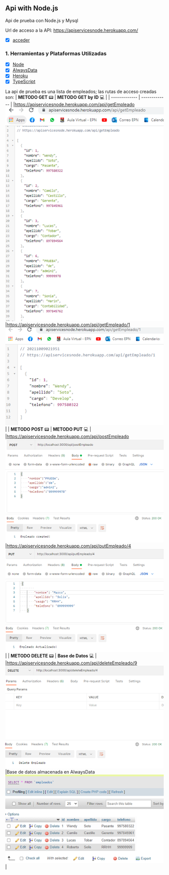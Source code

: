## Api with Node.js

Api de prueba con Node.js y Mysql 


Url de acceso a la API: https://apiservicesnode.herokuapp.com/  
- [x] [acceder](https://apiservicesnode.herokuapp.com/)


### 1. Herramientas y Plataformas Utilizadas

- [x] [Node](https://nodejs.org/es/)
- [x] [AlwaysData](https://www.alwaysdata.com/en/)
- [x] [Heroku](https://www.heroku.com/)
- [x] [TypeScript](https://www.typescriptlang.org/)

La api de prueba es una lista de empleados; las rutas de acceso creadas son:
| **METODO GET** :pager: | **METODO GET by ID** :computer: | 
| ------------- | ------------- | 
|https://apiservicesnode.herokuapp.com/api/getEmpleado ![myimage-alt-tag](https://github.com/wendysoto/api_Node.js/blob/main/img/getheroku.PNG) |https://apiservicesnode.herokuapp.com/api/getEmpleado/1 ![myimage-alt-tag](https://github.com/wendysoto/api_Node.js/blob/main/img/getId.PNG)|
| **METODO POST** :pager: | **METODO PUT** :computer: | 
|https://apiservicesnode.herokuapp.com/api/postEmpleado ![myimage-alt-tag](https://github.com/wendysoto/api_Node.js/blob/main/img/post.PNG)|https://apiservicesnode.herokuapp.com/api/putEmpleado/4 ![myimage-alt-tag](https://github.com/wendysoto/api_Node.js/blob/main/img/put.PNG)|
| **METODO DELETE** :pager: | **Base de Datos** :computer: | 
|https://apiservicesnode.herokuapp.com/api/deleteEmpleado/9 ![myimage-alt-tag](https://github.com/wendysoto/api_Node.js/blob/main/img/delete.PNG)|Base de datos almacenada en AlwaysData ![myimage-alt-tag](https://github.com/wendysoto/api_Node.js/blob/main/img/mysql.PNG)|



